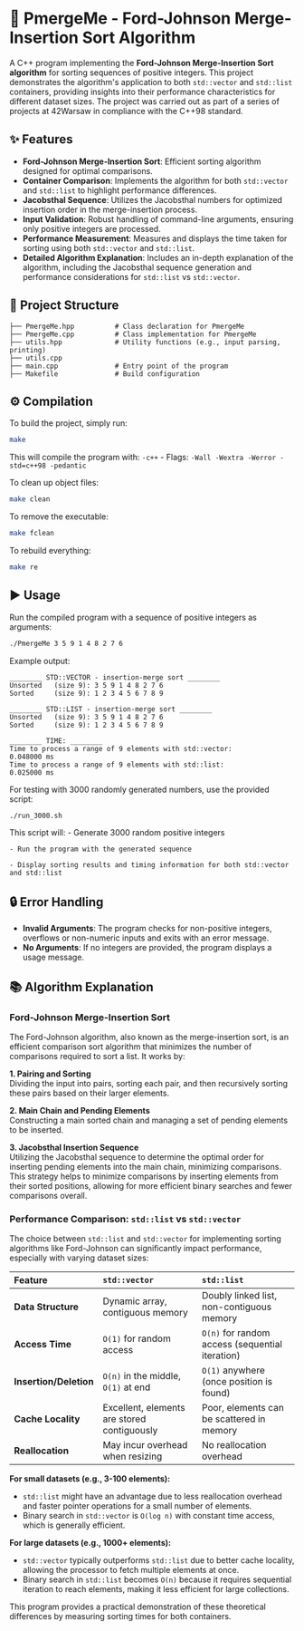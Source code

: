 # 🚀 PmergeMe - Ford-Johnson Merge-Insertion Sort Algorithm

A C++ program implementing the **Ford-Johnson Merge-Insertion Sort algorithm** for sorting sequences of positive integers. This project demonstrates the algorithm's application to both `std::vector` and `std::list` containers, providing insights into their performance characteristics for different dataset sizes.
The project was carried out as part of a series of projects at 42Warsaw in compliance with the C++98 standard.

## ✨ Features

-   **Ford-Johnson Merge-Insertion Sort**: Efficient sorting algorithm designed for optimal comparisons.
-   **Container Comparison**: Implements the algorithm for both `std::vector` and `std::list` to highlight performance differences.
-   **Jacobsthal Sequence**: Utilizes the Jacobsthal numbers for optimized insertion order in the merge-insertion process.
-   **Input Validation**: Robust handling of command-line arguments, ensuring only positive integers are processed.
-   **Performance Measurement**: Measures and displays the time taken for sorting using both `std::vector` and `std::list`.
-   **Detailed Algorithm Explanation**: Includes an in-depth explanation of the algorithm, including the Jacobsthal sequence generation and performance considerations for `std::list` vs `std::vector`.

## 📂 Project Structure

    ├── PmergeMe.hpp          # Class declaration for PmergeMe
    ├── PmergeMe.cpp          # Class implementation for PmergeMe
    ├── utils.hpp             # Utility functions (e.g., input parsing, printing)
    ├── utils.cpp
    ├── main.cpp              # Entry point of the program
    ├── Makefile              # Build configuration

## ⚙️ Compilation

To build the project, simply run:

``` bash
make
```

This will compile the program with: `-c++` - Flags: `-Wall -Wextra -Werror -std=c++98 -pedantic`

To clean up object files:

``` bash
make clean
```

To remove the executable:

``` bash
make fclean
```

To rebuild everything:

``` bash
make re
```

## ▶️ Usage

Run the compiled program with a sequence of positive integers as arguments:

``` bash
./PmergeMe 3 5 9 1 4 8 2 7 6
```

Example output:

```
________ STD::VECTOR - insertion-merge sort ________
Unsorted   (size 9): 3 5 9 1 4 8 2 7 6
Sorted     (size 9): 1 2 3 4 5 6 7 8 9

________ STD::LIST - insertion-merge sort ________
Unsorted   (size 9): 3 5 9 1 4 8 2 7 6
Sorted     (size 9): 1 2 3 4 5 6 7 8 9

________ TIME: ________
Time to process a range of 9 elements with std::vector:         0.048000 ms
Time to process a range of 9 elements with std::list:           0.025000 ms
```

For testing with 3000 randomly generated numbers, use the provided script:

``` bash
./run_3000.sh
```

This script will:
	- Generate 3000 random positive integers

	- Run the program with the generated sequence

	- Display sorting results and timing information for both std::vector and std::list


## 🔒 Error Handling

-   **Invalid Arguments**: The program checks for non-positive integers, overflows or non-numeric inputs and exits with an error message.
-   **No Arguments**: If no integers are provided, the program displays a usage message.

## 📚 Algorithm Explanation

### Ford-Johnson Merge-Insertion Sort

The Ford-Johnson algorithm, also known as the merge-insertion sort, is an efficient comparison sort algorithm that minimizes the number of comparisons required to sort a list. It works by:

**1. Pairing and Sorting**  
Dividing the input into pairs, sorting each pair, and then recursively sorting these pairs based on their larger elements.

**2. Main Chain and Pending Elements**  
Constructing a main sorted chain and managing a set of pending elements to be inserted.

**3. Jacobsthal Insertion Sequence**  
Utilizing the Jacobsthal sequence to determine the optimal order for inserting pending elements into the main chain, minimizing comparisons. This strategy helps to minimize comparisons by inserting elements from their sorted positions, allowing for more efficient binary searches and fewer comparisons overall.

### Performance Comparison: `std::list` vs `std::vector`

The choice between `std::list` and `std::vector` for implementing sorting algorithms like Ford-Johnson can significantly impact performance, especially with varying dataset sizes:

| Feature                  | `std::vector`                                  | `std::list`                                     |
| :------------------------| :--------------------------------------------- | :---------------------------------------------- |
| **Data Structure**       | Dynamic array, contiguous memory               | Doubly linked list, non-contiguous memory       |
| **Access Time**          | `O(1)` for random access                       | `O(n)` for random access (sequential iteration) |
| **Insertion/Deletion**   | `O(n)` in the middle, `O(1)` at end            | `O(1)` anywhere (once position is found)        |
| **Cache Locality**       | Excellent, elements are stored contiguously    | Poor, elements can be scattered in memory       |
| **Reallocation**         | May incur overhead when resizing               | No reallocation overhead                        |

**For small datasets (e.g., 3-100 elements):**

-   `std::list` might have an advantage due to less reallocation overhead and faster pointer operations for a small number of elements.
-   Binary search in `std::vector` is `O(log n)` with constant time access, which is generally efficient.

**For large datasets (e.g., 1000+ elements):**

-   `std::vector` typically outperforms `std::list` due to better cache locality, allowing the processor to fetch multiple elements at once.
-   Binary search in `std::list` becomes `O(n)` because it requires sequential iteration to reach elements, making it less efficient for large collections.

This program provides a practical demonstration of these theoretical differences by measuring sorting times for both containers.
